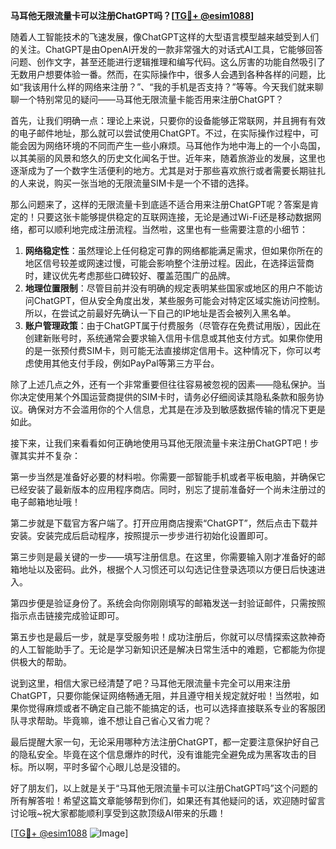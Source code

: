 **马耳他无限流量卡可以注册ChatGPT吗？[[TG💪+ @esim1088](https://t.me/s/esim1088)]**

随着人工智能技术的飞速发展，像ChatGPT这样的大型语言模型越来越受到人们的关注。ChatGPT是由OpenAI开发的一款非常强大的对话式AI工具，它能够回答问题、创作文字，甚至还能进行逻辑推理和编写代码。这么厉害的功能自然吸引了无数用户想要体验一番。然而，在实际操作中，很多人会遇到各种各样的问题，比如“我该用什么样的网络来注册？”、“我的手机是否支持？”等等。今天我们就来聊聊一个特别常见的疑问——马耳他无限流量卡能否用来注册ChatGPT？

首先，让我们明确一点：理论上来说，只要你的设备能够正常联网，并且拥有有效的电子邮件地址，那么就可以尝试使用ChatGPT。不过，在实际操作过程中，可能会因为网络环境的不同而产生一些小麻烦。马耳他作为地中海上的一个小岛国，以其美丽的风景和悠久的历史文化闻名于世。近年来，随着旅游业的发展，这里也逐渐成为了一个数字生活便利的地方。尤其是对于那些喜欢旅行或者需要长期驻扎的人来说，购买一张当地的无限流量SIM卡是一个不错的选择。

那么问题来了，这样的无限流量卡到底适不适合用来注册ChatGPT呢？答案是肯定的！只要这张卡能够提供稳定的互联网连接，无论是通过Wi-Fi还是移动数据网络，都可以顺利地完成注册流程。当然啦，这里也有一些需要注意的小细节：

1. **网络稳定性**：虽然理论上任何稳定可靠的网络都能满足需求，但如果你所在的地区信号较差或网速过慢，可能会影响整个注册过程。因此，在选择运营商时，建议优先考虑那些口碑较好、覆盖范围广的品牌。
2. **地理位置限制**：尽管目前并没有明确的规定表明某些国家或地区的用户不能访问ChatGPT，但从安全角度出发，某些服务可能会对特定区域实施访问控制。所以，在尝试之前最好先确认一下自己的IP地址是否会被列入黑名单。
3. **账户管理政策**：由于ChatGPT属于付费服务（尽管存在免费试用版），因此在创建新账号时，系统通常会要求输入信用卡信息或其他支付方式。如果你使用的是一张预付费SIM卡，则可能无法直接绑定信用卡。这种情况下，你可以考虑使用其他支付手段，例如PayPal等第三方平台。

除了上述几点之外，还有一个非常重要但往往容易被忽视的因素——隐私保护。当你决定使用某个外国运营商提供的SIM卡时，请务必仔细阅读其隐私条款和服务协议。确保对方不会滥用你的个人信息，尤其是在涉及到敏感数据传输的情况下更是如此。

接下来，让我们来看看如何正确地使用马耳他无限流量卡来注册ChatGPT吧！步骤其实并不复杂：

第一步当然是准备好必要的材料啦。你需要一部智能手机或者平板电脑，并确保它已经安装了最新版本的应用程序商店。同时，别忘了提前准备好一个尚未注册过的电子邮箱地址哦！

第二步就是下载官方客户端了。打开应用商店搜索“ChatGPT”，然后点击下载并安装。安装完成后启动程序，按照提示一步步进行初始化设置即可。

第三步则是最关键的一步——填写注册信息。在这里，你需要输入刚才准备好的邮箱地址以及密码。此外，根据个人习惯还可以勾选记住登录选项以方便日后快速进入。

第四步便是验证身份了。系统会向你刚刚填写的邮箱发送一封验证邮件，只需按照指示点击链接完成验证即可。

第五步也是最后一步，就是享受服务啦！成功注册后，你就可以尽情探索这款神奇的人工智能助手了。无论是学习新知识还是解决日常生活中的难题，它都能为你提供极大的帮助。

说到这里，相信大家已经清楚了吧？马耳他无限流量卡完全可以用来注册ChatGPT，只要你能保证网络畅通无阻，并且遵守相关规定就好啦！当然啦，如果你觉得麻烦或者不确定自己能不能搞定的话，也可以选择直接联系专业的客服团队寻求帮助。毕竟嘛，谁不想让自己省心又省力呢？

最后提醒大家一句，无论采用哪种方法注册ChatGPT，都一定要注意保护好自己的隐私安全。毕竟在这个信息爆炸的时代，没有谁能完全避免成为黑客攻击的目标。所以啊，平时多留个心眼儿总是没错的。

好了朋友们，以上就是关于“马耳他无限流量卡可以注册ChatGPT吗”这个问题的所有解答啦！希望这篇文章能够帮到你们，如果还有其他疑问的话，欢迎随时留言讨论哦~祝大家都能顺利享受到这款顶级AI带来的乐趣！

[[TG💪+ @esim1088](https://t.me/s/esim1088) ![Image](https://i.postimg.cc/4NQfJmqS/Snipaste-2025-05-13-00-14-12.png)]